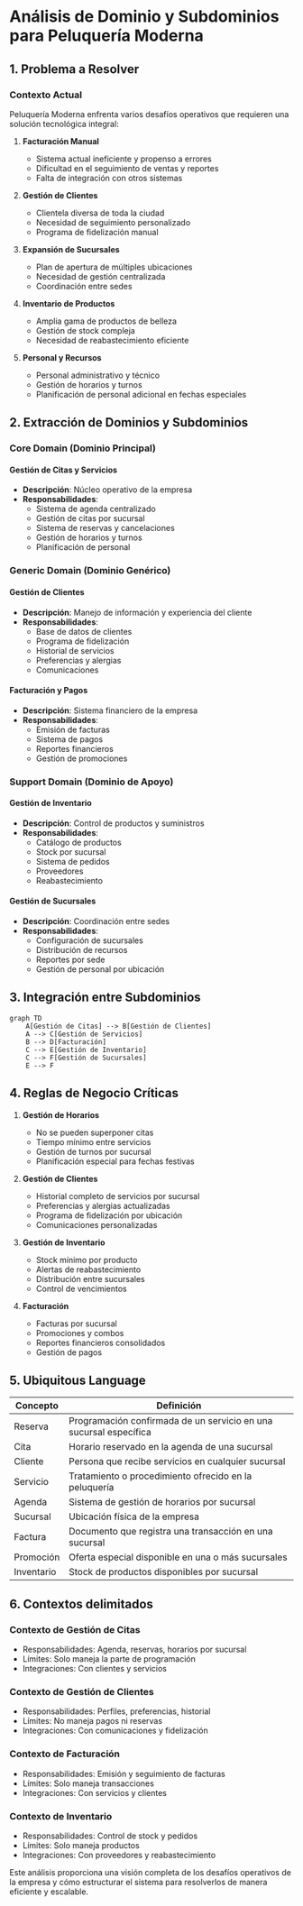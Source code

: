 # Análisis de Dominio y Subdominios para Peluquería Moderna

## 1. Problema a Resolver

### Contexto Actual
Peluquería Moderna enfrenta varios desafíos operativos que requieren una solución tecnológica integral:

1. **Facturación Manual**
   - Sistema actual ineficiente y propenso a errores
   - Dificultad en el seguimiento de ventas y reportes
   - Falta de integración con otros sistemas

2. **Gestión de Clientes**
   - Clientela diversa de toda la ciudad
   - Necesidad de seguimiento personalizado
   - Programa de fidelización manual

3. **Expansión de Sucursales**
   - Plan de apertura de múltiples ubicaciones
   - Necesidad de gestión centralizada
   - Coordinación entre sedes

4. **Inventario de Productos**
   - Amplia gama de productos de belleza
   - Gestión de stock compleja
   - Necesidad de reabastecimiento eficiente

5. **Personal y Recursos**
   - Personal administrativo y técnico
   - Gestión de horarios y turnos
   - Planificación de personal adicional en fechas especiales

## 2. Extracción de Dominios y Subdominios

### Core Domain (Dominio Principal)

#### Gestión de Citas y Servicios
- **Descripción**: Núcleo operativo de la empresa
- **Responsabilidades**:
  - Sistema de agenda centralizado
  - Gestión de citas por sucursal
  - Sistema de reservas y cancelaciones
  - Gestión de horarios y turnos
  - Planificación de personal

### Generic Domain (Dominio Genérico)

#### Gestión de Clientes
- **Descripción**: Manejo de información y experiencia del cliente
- **Responsabilidades**:
  - Base de datos de clientes
  - Programa de fidelización
  - Historial de servicios
  - Preferencias y alergias
  - Comunicaciones

#### Facturación y Pagos
- **Descripción**: Sistema financiero de la empresa
- **Responsabilidades**:
  - Emisión de facturas
  - Sistema de pagos
  - Reportes financieros
  - Gestión de promociones

### Support Domain (Dominio de Apoyo)

#### Gestión de Inventario
- **Descripción**: Control de productos y suministros
- **Responsabilidades**:
  - Catálogo de productos
  - Stock por sucursal
  - Sistema de pedidos
  - Proveedores
  - Reabastecimiento

#### Gestión de Sucursales
- **Descripción**: Coordinación entre sedes
- **Responsabilidades**:
  - Configuración de sucursales
  - Distribución de recursos
  - Reportes por sede
  - Gestión de personal por ubicación

## 3. Integración entre Subdominios

```mermaid
graph TD
    A[Gestión de Citas] --> B[Gestión de Clientes]
    A --> C[Gestión de Servicios]
    B --> D[Facturación]
    C --> E[Gestión de Inventario]
    C --> F[Gestión de Sucursales]
    E --> F
```

## 4. Reglas de Negocio Críticas

1. **Gestión de Horarios**
   - No se pueden superponer citas
   - Tiempo mínimo entre servicios
   - Gestión de turnos por sucursal
   - Planificación especial para fechas festivas

2. **Gestión de Clientes**
   - Historial completo de servicios por sucursal
   - Preferencias y alergias actualizadas
   - Programa de fidelización por ubicación
   - Comunicaciones personalizadas

3. **Gestión de Inventario**
   - Stock mínimo por producto
   - Alertas de reabastecimiento
   - Distribución entre sucursales
   - Control de vencimientos

4. **Facturación**
   - Facturas por sucursal
   - Promociones y combos
   - Reportes financieros consolidados
   - Gestión de pagos

## 5. Ubiquitous Language

| Concepto | Definición |
|----------|------------|
| Reserva | Programación confirmada de un servicio en una sucursal específica |
| Cita | Horario reservado en la agenda de una sucursal |
| Cliente | Persona que recibe servicios en cualquier sucursal |
| Servicio | Tratamiento o procedimiento ofrecido en la peluquería |
| Agenda | Sistema de gestión de horarios por sucursal |
| Sucursal | Ubicación física de la empresa |
| Factura | Documento que registra una transacción en una sucursal |
| Promoción | Oferta especial disponible en una o más sucursales |
| Inventario | Stock de productos disponibles por sucursal |

## 6. Contextos delimitados

### Contexto de Gestión de Citas
- Responsabilidades: Agenda, reservas, horarios por sucursal
- Límites: Solo maneja la parte de programación
- Integraciones: Con clientes y servicios

### Contexto de Gestión de Clientes
- Responsabilidades: Perfiles, preferencias, historial
- Límites: No maneja pagos ni reservas
- Integraciones: Con comunicaciones y fidelización

### Contexto de Facturación
- Responsabilidades: Emisión y seguimiento de facturas
- Límites: Solo maneja transacciones
- Integraciones: Con servicios y clientes

### Contexto de Inventario
- Responsabilidades: Control de stock y pedidos
- Límites: Solo maneja productos
- Integraciones: Con proveedores y reabastecimiento

Este análisis proporciona una visión completa de los desafíos operativos de la empresa y cómo estructurar el sistema para resolverlos de manera eficiente y escalable.

